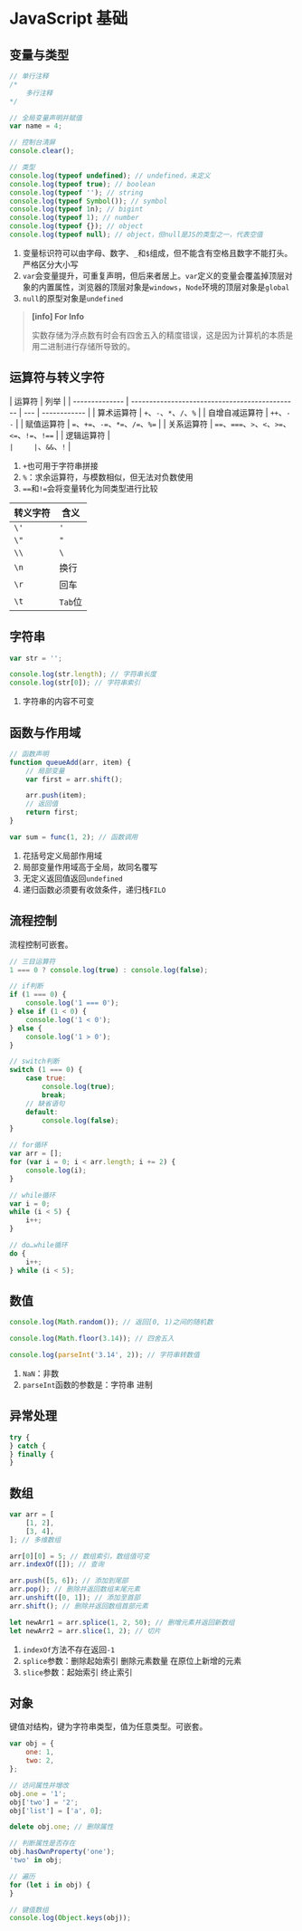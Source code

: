 # JavaScript 基础

## 变量与类型

```js
// 单行注释
/*
    多行注释
*/

// 全局变量声明并赋值
var name = 4;

// 控制台清屏
console.clear();

// 类型
console.log(typeof undefined); // undefined，未定义
console.log(typeof true); // boolean
console.log(typeof ''); // string
console.log(typeof Symbol()); // symbol
console.log(typeof 1n); // bigint
console.log(typeof 1); // number
console.log(typeof {}); // object
console.log(typeof null); // object，但null是JS的类型之一，代表空值
```

1. 变量标识符可以由字母、数字、`_`和`$`组成，但不能含有空格且数字不能打头。严格区分大小写
2. `var`会变量提升，可重复声明，但后来者居上。`var`定义的变量会覆盖掉顶层对象的内置属性，浏览器的顶层对象是`windows`，`Node`环境的顶层对象是`global`
3. `null`的原型对象是`undefined`

> **[info] For Info**
>
> 实数存储为浮点数有时会有四舍五入的精度错误，这是因为计算机的本质是用二进制进行存储所导致的。

## 运算符与转义字符

| 运算符         | 列举                                           |
| -------------- | ---------------------------------------------- | --- | ------------ |
| 算术运算符     | `+`、`-`、`*`、`/`、`%`                        |
| 自增自减运算符 | `++`、`--`                                     |
| 赋值运算符     | `=`、`+=`、`-=`、`*=`、`/=`、`%=`              |
| 关系运算符     | `==`、`===`、`>`、`<`、`>=`、`<=`、`!=`、`!==` |
| 逻辑运算符     | `                                              |     | `、`&&`、`!` |

1. `+`也可用于字符串拼接
2. `%`：求余运算符，与模数相似，但无法对负数使用
3. `==`和`!=`会将变量转化为同类型进行比较

| 转义字符 | 含义    |
| -------- | ------- |
| `\'`     | `'`     |
| `\"`     | `"`     |
| `\\`     | `\`     |
| `\n`     | 换行    |
| `\r`     | 回车    |
| `\t`     | `Tab`位 |

## 字符串

```js
var str = '';

console.log(str.length); // 字符串长度
console.log(str[0]); // 字符串索引
```

1. 字符串的内容不可变

## 函数与作用域

```js
// 函数声明
function queueAdd(arr, item) {
    // 局部变量
    var first = arr.shift();

    arr.push(item);
    // 返回值
    return first;
}

var sum = func(1, 2); // 函数调用
```

1. 花括号定义局部作用域
2. 局部变量作用域高于全局，故同名覆写
3. 无定义返回值返回`undefined`
4. 递归函数必须要有收敛条件，递归栈`FILO`

## 流程控制

流程控制可嵌套。

```js
// 三目运算符
1 === 0 ? console.log(true) : console.log(false);

// if判断
if (1 === 0) {
    console.log('1 === 0');
} else if (1 < 0) {
    console.log('1 < 0');
} else {
    console.log('1 > 0');
}

// switch判断
switch (1 === 0) {
    case true:
        console.log(true);
        break;
    // 缺省语句
    default:
        console.log(false);
}

// for循环
var arr = [];
for (var i = 0; i < arr.length; i += 2) {
    console.log(i);
}

// while循环
var i = 0;
while (i < 5) {
    i++;
}

// do…while循环
do {
    i++;
} while (i < 5);
```

## 数值

```js
console.log(Math.random()); // 返回[0, 1)之间的随机数

console.log(Math.floor(3.14)); // 四舍五入

console.log(parseInt('3.14', 2)); // 字符串转数值
```

1. `NaN`：非数
2. `parseInt`函数的参数是：字符串 进制

## 异常处理

```js
try {
} catch {
} finally {
}
```

## 数组

```js
var arr = [
    [1, 2],
    [3, 4],
]; // 多维数组

arr[0][0] = 5; // 数组索引，数组值可变
arr.indexOf([]); // 查询

arr.push([5, 6]); // 添加到尾部
arr.pop(); // 删除并返回数组末尾元素
arr.unshift([0, 1]); // 添加至首部
arr.shift(); // 删除并返回数组首部元素

let newArr1 = arr.splice(1, 2, 50); // 删增元素并返回新数组
let newArr2 = arr.slice(1, 2); // 切片
```

1. `indexOf`方法不存在返回`-1`
2. `splice`参数：删除起始索引 删除元素数量 在原位上新增的元素
3. `slice`参数：起始索引 终止索引

## 对象

键值对结构，键为字符串类型，值为任意类型。可嵌套。

```js
var obj = {
    one: 1,
    two: 2,
};

// 访问属性并增改
obj.one = '1';
obj['two'] = '2';
obj['list'] = ['a', 0];

delete obj.one; // 删除属性

// 判断属性是否存在
obj.hasOwnProperty('one');
'two' in obj;

// 遍历
for (let i in obj) {
}

// 键值数组
console.log(Object.keys(obj));
```
